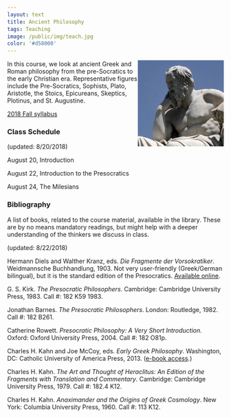 ```yaml
---
layout: text
title: Ancient Philosophy
tags: Teaching
image: /public/img/teach.jpg
color: '#d58000'
---
```


<img class="img-single" align="right" src="/public/img/greek.jpg" width="200">

In this course, we look at ancient Greek and Roman philosophy from the pre-Socratics to the early Christian era. Representative figures include the Pre-Socratics, Sophists, Plato, Aristotle, the Stoics, Epicureans, Skeptics, Plotinus, and St. Augustine.


<a href="http://zitavtoth.com/2_teaching/Ancient2018.pdf">2018 Fall syllabus</a>



### Class Schedule
(updated: 8/20/2018)

August 20, Introduction

August 22, Introduction to the Presocratics

August 24, The Milesians



### Bibliography
A list of books, related to the course material, available in the library. These are by no means mandatory readings, but might help with a deeper understanding of the thinkers we discuss in class.

(updated: 8/22/2018)

Hermann Diels and Walther Kranz, eds. _Die Fragmente der Vorsokratiker_. Weidmannsche Buchhandlung, 1903. Not very user-friendly (Greek/German bilingual), but it is the standard edition of the Presocratics. <a href="https://archive.org/details/diefragmenteder00krangoog" target="_blank">Available online</a>.

G. S. Kirk. *The Presocratic Philosophers*. Cambridge: Cambridge University Press, 1983. Call #: 182 K59 1983.

Jonathan Barnes. *The Presocratic Philosophers*. London: Routledge, 1982. Call #: 182 B261.

Catherine Rowett. *Presocratic Philosophy: A Very Short Introduction.* Oxford: Oxford University Press, 2004. Call #: 182 O81p.

Charles H. Kahn and Joe McCoy, eds. _Early Greek Philosophy_. Washington, DC: Catholic University of America Press, 2013. (<a href="https://kc-towers.searchmobius.org:443/record=b2708436~S16" target="_blank">e-book access</a>.)

Charles H. Kahn. _The Art and Thought of Heraclitus: An Edition of the Fragments with Translation and Commentary_. Cambridge: Cambridge University Press, 1979. Call #: 182.4 K12.

Charles H. Kahn. _Anaximander and the Origins of Greek Cosmology_. New York: Columbia University Press, 1960. Call #: 113 K12.
